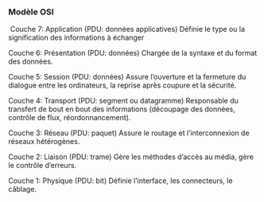 ### Modèle OSI
![]()
Couche 7: Application (PDU: données applicatives)
Définie le type ou la signification des informations à échanger

Couche 6: Présentation (PDU: données)
Chargée de la syntaxe et du format des données.

Couche 5: Session (PDU: données)
Assure l’ouverture et la fermeture du dialogue entre les ordinateurs, la reprise après coupure et la sécurité.

Couche 4: Transport (PDU: segment ou datagramme)
Responsable du transfert de bout en bout des informations (découpage des données, contrôle de flux, réordonnancement).

Couche 3: Réseau (PDU: paquet)
Assure le routage et l’interconnexion de réseaux hétérogènes.

Couche 2: Liaison (PDU: trame)
Gère les méthodes d’accès au média, gère le contrôle d’erreurs.

Couche 1: Physique (PDU: bit)
Définie l’interface, les connecteurs, le câblage.
